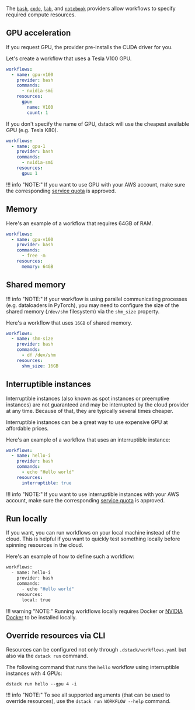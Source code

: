 The [`bash`](../reference/providers/bash.md), [`code`](../reference/providers/code.md), 
[`lab`](../reference/providers/lab.md), and [`notebook`](../reference/providers/notebook.md) providers 
allow workflows to specify required compute resources.

## GPU acceleration

If you request GPU, the provider pre-installs the CUDA driver for you.

Let's create a workflow that uses a Tesla V100 GPU.

```yaml
workflows:
  - name: gpu-v100
    provider: bash
    commands:
      - nvidia-smi
    resources:
      gpu: 
        name: V100
        count: 1
```

If you don't specify the name of GPU, dstack will use the cheapest available GPU (e.g. Tesla K80). 

```yaml
workflows:
  - name: gpu-1
    provider: bash
    commands:
      - nvidia-smi
    resources:
      gpu: 1
```

!!! info "NOTE:"
    If you want to use GPU with your AWS account, make sure the 
    corresponding [service quota](https://docs.aws.amazon.com/AWSEC2/latest/UserGuide/ec2-resource-limits.html) is approved.

## Memory

Here's an example of a workflow that requires 64GB of RAM.

```yaml
workflows:
  - name: gpu-v100
    provider: bash
    commands:
      - free -m
    resources:
      memory: 64GB
```

## Shared memory

!!! info "NOTE:"
    If your workflow is using parallel communicating processes (e.g. dataloaders in PyTorch), 
    you may need to configure the size of the shared memory (`/dev/shm` filesystem) via the `shm_size` property.

Here's a workflow that uses `16GB` of shared memory.

```yaml
workflows:
  - name: shm-size
    provider: bash
    commands:
      - df /dev/shm
    resources:
      shm_size: 16GB 
```

## Interruptible instances

Interruptible instances (also known as spot instances or preemptive instances) are 
not guaranteed and may be interrupted by the cloud provider at any time.
Because of that, they are typically several times cheaper.

Interruptible instances can be a great way to use expensive GPU at affordable prices.

Here's an example of a workflow that uses an interruptible instance:

```yaml
workflows:
  - name: hello-i
    provider: bash
    commands:
      - echo "Hello world"
    resources:
      interruptible: true
```

!!! info "NOTE:"
    If you want to use interruptible instances with your AWS account, make sure the 
    corresponding [service quota](https://docs.aws.amazon.com/AWSEC2/latest/UserGuide/ec2-resource-limits.html) is approved.

## Run locally

If you want, you can run workflows on your local machine instead of the cloud.
This is helpful if you want to quickly test something locally before spinning resources in the cloud.

Here's an example of how to define such a workflow:

```bash
workflows:
  - name: hello-i
    provider: bash
    commands:
      - echo "Hello world"
    resources:
      local: true
```

!!! warning "NOTE:"
    Running workflows locally requires Docker or [NVIDIA Docker](https://github.com/NVIDIA/nvidia-docker) 
    to be installed locally.

## Override resources via CLI

Resources can be configured not only through `.dstack/workflows.yaml` but
also via the `dstack run` command.

The following command that runs the `hello` workflow using interruptible instances with 4 GPUs:

```shell
dstack run hello --gpu 4 -i
```

!!! info "NOTE:"
    To see all supported arguments (that can be used to override resources), 
    use the `dstack run WORKFLOW --help` command.